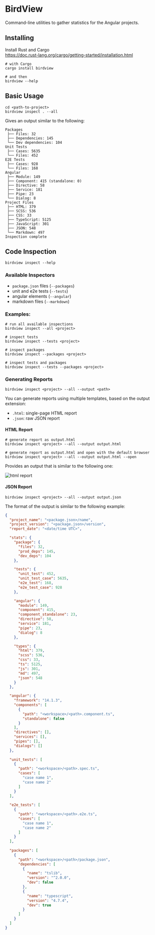 # BirdView

Command-line utilities to gather statistics for the Angular projects.

## Installing

Install Rust and Cargo  
https://doc.rust-lang.org/cargo/getting-started/installation.html

```shell
# with Cargo
cargo install birdview

# and then
birdview --help
```

## Basic Usage

```shell
cd <path-to-project>
birdview inspect . --all
```

Gives an output similar to the following:

```text
Packages
 ├── Files: 32
 ├── Dependencies: 145
 └── Dev dependencies: 104
Unit Tests
 ├── Cases: 5635
 └── Files: 452
E2E Tests
 ├── Cases: 928
 └── Files: 168
Angular
 ├── Module: 149
 ├── Component: 415 (standalone: 0)
 ├── Directive: 58
 ├── Service: 181
 ├── Pipe: 23
 └── Dialog: 8
Project Files
 ├── HTML: 379
 ├── SCSS: 536
 ├── CSS: 33
 ├── TypeScript: 5125
 ├── JavaScript: 301
 ├── JSON: 548
 └── Markdown: 497
Inspection complete
```

## Code Inspection

```shell
birdview inspect --help
```

### Available Inspectors

- `package.json` files (`--packages`)
- unit and e2e tests (`--tests`)
- angular elements (`--angular`)
- markdown files (`--markdown`)

### Examples:

```shell
# run all available inspections
birdview inspect --all <project>

# inspect tests
birdview inspect --tests <project>

# inspect packages
birdview inspect --packages <project>

# inspect tests and packages
birdview inspect --tests --packages <project>
```

### Generating Reports

```shell
birdview inspect <project> --all --output <path>
```

You can generate reports using multiple templates, based on the output extension:

- `.html`: single-page HTML report
- `.json`: raw JSON report

#### HTML Report

```shell
# generate report as output.html
birdview inspect <project> --all --output output.html

# generate report as output.html and open with the default browser
birdview inspect <project> --all --output output.html --open
```

Provides an output that is similar to the following one:

![html report](docs/html-report.png)

#### JSON Report

```shell
birdview inspect <project> --all --output output.json
```

The format of the output is similar to the following example:

```json
{
  "project_name": "<package.json>/name",
  "project_version": "<package.json>/version",
  "report_date": "<date/time UTC>",

  "stats": {
    "package": {
      "files": 32,
      "prod_deps": 145,
      "dev_deps": 104
    },

    "tests": {
      "unit_test": 452,
      "unit_test_case": 5635,
      "e2e_test": 168,
      "e2e_test_case": 928
    },

    "angular": {
      "module": 149,
      "component": 415,
      "component_standalone": 23,
      "directive": 58,
      "service": 181,
      "pipe": 23,
      "dialog": 8
    },

    "types": {
      "html": 379,
      "scss": 536,
      "css": 33,
      "ts": 5125,
      "js": 301,
      "md": 497,
      "json": 548
    }
  },

  "angular": {
    "framework": "14.1.3",
    "components": [
      {
        "path": "<workspace>/<path>.component.ts",
        "standalone": false
      }
    ],
    "directives": [],
    "services": [],
    "pipes": [],
    "dialogs": []
  },
  
  "unit_tests": [
    {
      "path": "<workspace>/<path>.spec.ts",
      "cases": [
        "case name 1",
        "case name 2"
      ]
    }
  ],
  
  "e2e_tests": [
    {
      "path": "<workspace>/<path>.e2e.ts",
      "cases": [
        "case name 1",
        "case name 2"
      ]
    }
  ],
  
  "packages": [
    {
      "path": "<workspace>/<path>/package.json",
      "dependencies": [
        {
          "name": "tslib",
          "version": "^2.0.0",
          "dev": false
        },
        {
          "name": "typescript",
          "version": "4.7.4",
          "dev": true
        }
      ]
    }
  ]
}
```

